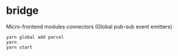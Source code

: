 # bridge

Micro-frontend modules connectors (Global pub-sub event emitters)

```
yarn global add parcel
yarn
yarn start
```
